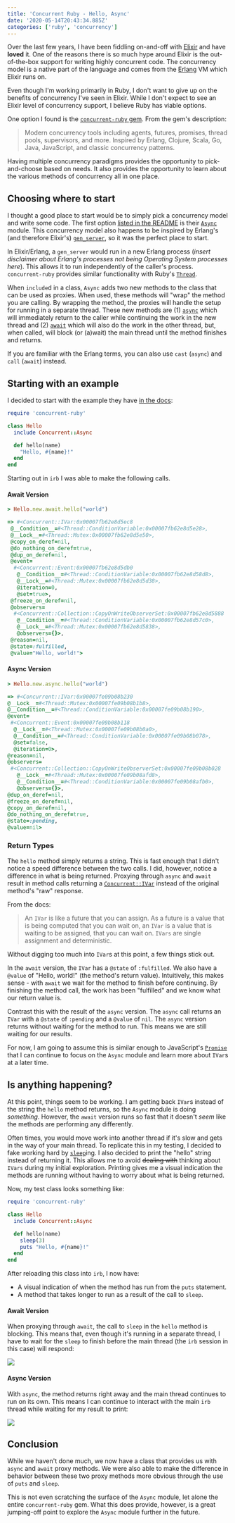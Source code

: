 ```yaml
---
title: 'Concurrent Ruby - Hello, Async'
date: '2020-05-14T20:43:34.885Z'
categories: ['ruby', 'concurrency']
---
```


Over the last few years, I have been fiddling on-and-off with [Elixir](https://elixir-lang.org/) and have **loved** it. One of the reasons there is so much hype around Elixir is the out-of-the-box support for writing highly concurrent code. The concurrency model is a native part of the language and comes from the [Erlang](https://www.erlang.org/) VM which Elixir runs on. 

Even though I'm working primarily in Ruby, I don't want to give up on the benefits of concurrency I've seen in Elixir. While I don't expect to see an Elixir level of concurrency support, I believe Ruby has viable options.

One option I found is the [`concurrent-ruby` gem](https:/github.com/ruby-concurrency/concurrent-ruby). From the gem's description:

> Modern concurrency tools including agents, futures, promises, thread pools, supervisors, and more. Inspired by Erlang, Clojure, Scala, Go, Java, JavaScript, and classic concurrency patterns.

Having multiple concurrency paradigms provides the opportunity to pick-and-choose based on needs. It also provides the opportunity to learn about the various methods of concurrency all in one place.

## Choosing where to start 

I thought a good place to start would be to simply pick a concurrency model and write some code. The first option [listed in the README](https://github.com/ruby-concurrency/concurrent-ruby#general-purpose-concurrency-abstractions) is their [`Async`](http://ruby-concurrency.github.io/concurrent-ruby/master/Concurrent/Async.html)  module. This concurrency model also happens to be inspired by Erlang's (and therefore Elixir's) [`gen_server`](https://elixir-lang.org/getting-started/mix-otp/genserver.html), so it was the perfect place to start. 

In Elixir/Erlang, a `gen_server` would run in a new Erlang process (_insert disclaimer about Erlang's processes not being Operating System processes here_). This allows it to run independently of the caller's process. `concurrent-ruby` provides similar functionality with Ruby's [`Thread`](https://ruby-doc.org/core-2.7.0/Thread.html). 

When `include`d in a class, `Async` adds two new methods to the class that can be used as proxies. When used, these methods will "wrap" the method you are calling. By wrapping the method, the proxies will handle the setup for running in a separate thread. These new methods are (1) [`async`](http://ruby-concurrency.github.io/concurrent-ruby/master/Concurrent/Async.html#async-instance_method) which will immediately return to the caller while continuing the work in the new thread and (2) [`await`](http://ruby-concurrency.github.io/concurrent-ruby/master/Concurrent/Async.html#await-instance_method) which will also do the work in the other thread, but, when called, will block (or (a)wait) the main thread until the method finishes and returns. 

If you are familiar with the Erlang terms, you can also use `cast` (`async`) and `call` (`await`) instead.

## Starting with an example

I decided to start with the example they have [in the docs](http://ruby-concurrency.github.io/concurrent-ruby/master/Concurrent/Async.html):

```ruby
require 'concurrent-ruby'

class Hello
  include Concurrent::Async

  def hello(name)
    "Hello, #{name}!"
  end
end
```

Starting out in `irb` I was able to make the following calls.

#### Await Version

```ruby
> Hello.new.await.hello("world")

=> #<Concurrent::IVar:0x00007fb62e8d5ec8
 @__Condition__=#<Thread::ConditionVariable:0x00007fb62e8d5e28>,
 @__Lock__=#<Thread::Mutex:0x00007fb62e8d5e50>,
 @copy_on_deref=nil,
 @do_nothing_on_deref=true,
 @dup_on_deref=nil,
 @event=
  #<Concurrent::Event:0x00007fb62e8d5db0
   @__Condition__=#<Thread::ConditionVariable:0x00007fb62e8d58d8>,
   @__Lock__=#<Thread::Mutex:0x00007fb62e8d5d38>,
   @iteration=0,
   @set=true>,
 @freeze_on_deref=nil,
 @observers=
  #<Concurrent::Collection::CopyOnWriteObserverSet:0x00007fb62e8d5888
   @__Condition__=#<Thread::ConditionVariable:0x00007fb62e8d57c0>,
   @__Lock__=#<Thread::Mutex:0x00007fb62e8d5838>,
   @observers={}>,
 @reason=nil,
 @state=:fulfilled,
 @value="Hello, world!">
 ```

#### Async Version

```ruby
> Hello.new.async.hello("world")

=> #<Concurrent::IVar:0x00007fe09b08b230 
@__Lock__=#<Thread::Mutex:0x00007fe09b08b1b8>, 
@__Condition__=#<Thread::ConditionVariable:0x00007fe09b08b190>, 
@event=
 #<Concurrent::Event:0x00007fe09b08b118 
  @__Lock__=#<Thread::Mutex:0x00007fe09b08b0a0>, 
  @__Condition__=#<Thread::ConditionVariable:0x00007fe09b08b078>, 
  @set=false, 
  @iteration=0>, 
@reason=nil, 
@observers=
 #<Concurrent::Collection::CopyOnWriteObserverSet:0x00007fe09b08b028 
   @__Lock__=#<Thread::Mutex:0x00007fe09b08afd8>, 
   @__Condition__=#<Thread::ConditionVariable:0x00007fe09b08afb0>, 
   @observers={}>, 
@dup_on_deref=nil, 
@freeze_on_deref=nil, 
@copy_on_deref=nil, 
@do_nothing_on_deref=true, 
@state=:pending,
@value=nil>
```

### Return Types

The `hello` method simply returns a string.  This is fast enough that I didn't notice a speed difference between the two calls. I did, however, notice a difference in what is being returned. Proxying through `async` and `await` result in method calls returning a [`Concurrent::IVar`](http://ruby-concurrency.github.io/concurrent-ruby/master/Concurrent/IVar.html) instead of the original method's "raw" response. 

From the docs:

> An `IVar` is like a future that you can assign. As a future is a value that is being computed that you can wait on, an `IVar` is a value that is waiting to be assigned, that you can wait on. `IVars` are single assignment and deterministic.

Without digging too much into `IVar`s at this point, a few things stick out. 

In the `await` version, the `IVar` has a `@state` of `:fulfilled`.  We also have a `@value` of "Hello, world!" (the method's return value). Intuitively, this makes sense - with `await` we wait for the method to finish before continuing. By finishing the method call, the work has been "fulfilled" and we know what our return value is. 

Contrast this with the result of the `async` version. The `async` call returns an `IVar` with a `@state` of `:pending` and a `@value` of `nil`. The `async` version returns without waiting for the method to run. This means we are still waiting for our results. 

For now, I am going to assume this is similar enough to JavaScript's [`Promise`](https://developer.mozilla.org/en-US/docs/Web/JavaScript/Reference/Global_Objects/Promise) that I can continue to focus on the `Async` module and learn more about `IVar`s at a later time. 

## Is anything happening? 

At this point, things seem to be working. I am getting back `IVar`s instead of the string the `hello` method returns, so the `Async` module is doing _something_. However, the `await` version runs so fast that it doesn't _seem_ like the methods are performing any differently. 

Often times, you would move work into another thread if it's slow and gets in the way of your main thread. To replicate this in my testing, I decided to fake working hard by [`sleep`](https://ruby-doc.org/core-2.7.0/Kernel.html#method-i-sleep)ing. I also decided to print the "hello" string instead of returning it. This allows me to avoid ~~dealing with~~ thinking about `IVars` during my initial exploration. Printing gives me a visual indication the methods are running without having to worry about what is being returned.

Now, my test class looks something like:

```ruby
require 'concurrent-ruby'

class Hello
  include Concurrent::Async

  def hello(name)
    sleep(3) 
    puts "Hello, #{name}!"
  end
end
```

After reloading this class into `irb`, I now have:

* A visual indication of when the method has run from the `puts` statement.
* A method that takes longer to run as a result of the call to `sleep`. 

#### Await Version

When proxying through `await`, the call to `sleep` in the `hello` method is blocking. This means that, even though it's running in a separate thread, I have to wait for the `sleep` to finish before the main thread (the `irb` session in this case) will respond:

<img src='./hello-await-with-sleep.gif' />

#### Async Version

With `async`, the method returns right away and the main thread continues to run on its own. This means I can continue to interact with the main `irb` thread while waiting for my result to print:

<img src='./hello-async-with-sleep.gif' />

## Conclusion

While we haven't done much,  we now have a class that provides us with `async` and `await` proxy methods.  We were also able to make the difference in behavior between these two proxy methods more obvious through the use of `puts` and `sleep`. 

This is not even scratching the surface of the `Async` module, let alone the entire `concurrent-ruby` gem. What this does provide, however, is a great jumping-off point to explore the `Async` module further in the future.


